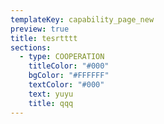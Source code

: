 ```yaml
---
templateKey: capability_page_new
preview: true
title: tesrtttt
sections:
  - type: COOPERATION
    titleColor: "#000"
    bgColor: "#FFFFFF"
    textColor: "#000"
    text: yuyu
    title: qqq
---
```

